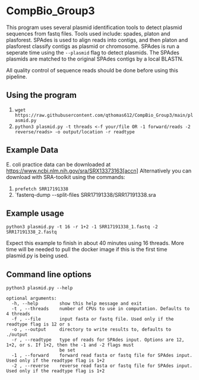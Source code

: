 # CompBio_Group3

This program uses several plasmid identification tools to detect plasmid sequences from fastq files. Tools used include: spades, platon and plasforest. SPAdes is used to align reads into contigs, and then platon and plasforest classify contigs as plasmid or chromosome. SPAdes is run a seperate time using the `--plasmid` flag to detect plasmids. The SPAdes plasmids are matched to the original SPAdes contigs by a local BLASTN.
  
All quality control of sequence reads should be done before using this pipeline.
  
## Using the program
  
1. `wget https://raw.githubusercontent.com/qthomas612/CompBio_Group3/main/plasmid.py`
2. `python3 plasmid.py -t threads <-f your/file OR -1 forward/reads -2 reverse/reads> -o output/location -r readtype`

## Example Data

E. coli practice data can be downloaded at https://www.ncbi.nlm.nih.gov/sra/SRX13373163[accn]
Alternatively you can download with SRA-toolkit using the commands:
1. `prefetch SRR17191338`
2. `fasterq-dump --split-files SRR17191338/SRR17191338.sra

## Example usage
`python3 plasmid.py -t 16 -r 1+2 -1 SRR17191338_1.fastq -2 SRR17191338_2.fastq`
  
Expect this example to finish in about 40 minutes using 16 threads. More time will be needed to pull the docker image if this is the first time plasmid.py is being used.

## Command line options
``` 
python3 plasmid.py --help

optional arguments:
  -h, --help        show this help message and exit
  -t , --threads    number of CPUs to use in computation. Defaults to 4 threads
  -f , --file       input fasta or fastq file. Used only if the readtype flag is 12 or s
  -o , --output     directory to write results to, defaults to ./output
  -r , --readtype   type of reads for SPAdes input. Options are 12, 1+2, or s. If 1+2, then the -1 and -2 flags must
                    be set
  -1 , --forward    forward read fasta or fastq file for SPAdes input. Used only if the readtype flag is 1+2
  -2 , --reverse    reverse read fasta or fastq file for SPAdes input. Used only if the readtype flag is 1+2
```
